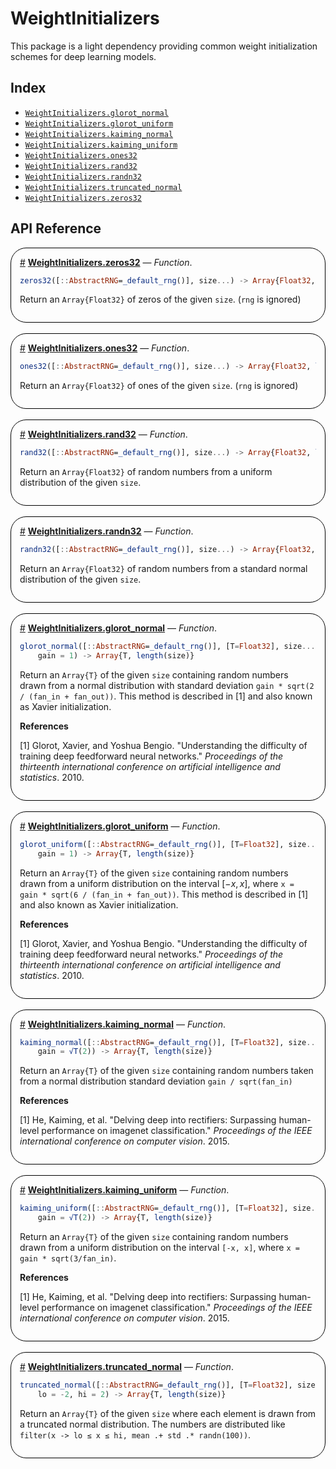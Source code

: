 


<a id='WeightInitializers'></a>

# WeightInitializers


This package is a light dependency providing common weight initialization schemes for deep learning models.


<a id='Index'></a>

## Index

- [`WeightInitializers.glorot_normal`](#WeightInitializers.glorot_normal)
- [`WeightInitializers.glorot_uniform`](#WeightInitializers.glorot_uniform)
- [`WeightInitializers.kaiming_normal`](#WeightInitializers.kaiming_normal)
- [`WeightInitializers.kaiming_uniform`](#WeightInitializers.kaiming_uniform)
- [`WeightInitializers.ones32`](#WeightInitializers.ones32)
- [`WeightInitializers.rand32`](#WeightInitializers.rand32)
- [`WeightInitializers.randn32`](#WeightInitializers.randn32)
- [`WeightInitializers.truncated_normal`](#WeightInitializers.truncated_normal)
- [`WeightInitializers.zeros32`](#WeightInitializers.zeros32)


<a id='API-Reference'></a>

## API Reference

<div style='border-width:1px; border-style:solid; border-color:black; padding: 1em; border-radius: 25px;'>
<a id='WeightInitializers.zeros32' href='#WeightInitializers.zeros32'>#</a>&nbsp;<b><u>WeightInitializers.zeros32</u></b> &mdash; <i>Function</i>.



```julia
zeros32([::AbstractRNG=_default_rng()], size...) -> Array{Float32, length(size)}
```

Return an `Array{Float32}` of zeros of the given `size`. (`rng` is ignored)

</div>
<br>
<div style='border-width:1px; border-style:solid; border-color:black; padding: 1em; border-radius: 25px;'>
<a id='WeightInitializers.ones32' href='#WeightInitializers.ones32'>#</a>&nbsp;<b><u>WeightInitializers.ones32</u></b> &mdash; <i>Function</i>.



```julia
ones32([::AbstractRNG=_default_rng()], size...) -> Array{Float32, length(size)}
```

Return an `Array{Float32}` of ones of the given `size`. (`rng` is ignored)

</div>
<br>
<div style='border-width:1px; border-style:solid; border-color:black; padding: 1em; border-radius: 25px;'>
<a id='WeightInitializers.rand32' href='#WeightInitializers.rand32'>#</a>&nbsp;<b><u>WeightInitializers.rand32</u></b> &mdash; <i>Function</i>.



```julia
rand32([::AbstractRNG=_default_rng()], size...) -> Array{Float32, length(size)}
```

Return an `Array{Float32}` of random numbers from a uniform distribution of the given `size`.

</div>
<br>
<div style='border-width:1px; border-style:solid; border-color:black; padding: 1em; border-radius: 25px;'>
<a id='WeightInitializers.randn32' href='#WeightInitializers.randn32'>#</a>&nbsp;<b><u>WeightInitializers.randn32</u></b> &mdash; <i>Function</i>.



```julia
randn32([::AbstractRNG=_default_rng()], size...) -> Array{Float32, length(size)}
```

Return an `Array{Float32}` of random numbers from a standard normal distribution of the given `size`.

</div>
<br>
<div style='border-width:1px; border-style:solid; border-color:black; padding: 1em; border-radius: 25px;'>
<a id='WeightInitializers.glorot_normal' href='#WeightInitializers.glorot_normal'>#</a>&nbsp;<b><u>WeightInitializers.glorot_normal</u></b> &mdash; <i>Function</i>.



```julia
glorot_normal([::AbstractRNG=_default_rng()], [T=Float32], size...;
    gain = 1) -> Array{T, length(size)}
```

Return an `Array{T}` of the given `size` containing random numbers drawn from a normal distribution with standard deviation `gain * sqrt(2 / (fan_in + fan_out))`. This method is described in [1] and also known as Xavier initialization.

**References**

[1] Glorot, Xavier, and Yoshua Bengio. "Understanding the difficulty of training deep feedforward neural networks." *Proceedings of the thirteenth international conference on artificial intelligence and statistics*. 2010.

</div>
<br>
<div style='border-width:1px; border-style:solid; border-color:black; padding: 1em; border-radius: 25px;'>
<a id='WeightInitializers.glorot_uniform' href='#WeightInitializers.glorot_uniform'>#</a>&nbsp;<b><u>WeightInitializers.glorot_uniform</u></b> &mdash; <i>Function</i>.



```julia
glorot_uniform([::AbstractRNG=_default_rng()], [T=Float32], size...;
    gain = 1) -> Array{T, length(size)}
```

Return an `Array{T}` of the given `size` containing random numbers drawn from a uniform distribution on the interval $[-x, x]$, where `x = gain * sqrt(6 / (fan_in + fan_out))`. This method is described in [1] and also known as Xavier initialization.

**References**

[1] Glorot, Xavier, and Yoshua Bengio. "Understanding the difficulty of training deep feedforward neural networks." *Proceedings of the thirteenth international conference on artificial intelligence and statistics*. 2010.

</div>
<br>
<div style='border-width:1px; border-style:solid; border-color:black; padding: 1em; border-radius: 25px;'>
<a id='WeightInitializers.kaiming_normal' href='#WeightInitializers.kaiming_normal'>#</a>&nbsp;<b><u>WeightInitializers.kaiming_normal</u></b> &mdash; <i>Function</i>.



```julia
kaiming_normal([::AbstractRNG=_default_rng()], [T=Float32], size...;
    gain = √T(2)) -> Array{T, length(size)}
```

Return an `Array{T}` of the given `size` containing random numbers taken from a normal distribution standard deviation `gain / sqrt(fan_in)`

**References**

[1] He, Kaiming, et al. "Delving deep into rectifiers: Surpassing human-level performance on imagenet classification." *Proceedings of the IEEE international conference on computer vision*. 2015.

</div>
<br>
<div style='border-width:1px; border-style:solid; border-color:black; padding: 1em; border-radius: 25px;'>
<a id='WeightInitializers.kaiming_uniform' href='#WeightInitializers.kaiming_uniform'>#</a>&nbsp;<b><u>WeightInitializers.kaiming_uniform</u></b> &mdash; <i>Function</i>.



```julia
kaiming_uniform([::AbstractRNG=_default_rng()], [T=Float32], size...;
    gain = √T(2)) -> Array{T, length(size)}
```

Return an `Array{T}` of the given `size` containing random numbers drawn from a uniform distribution on the interval `[-x, x]`, where `x = gain * sqrt(3/fan_in)`.

**References**

[1] He, Kaiming, et al. "Delving deep into rectifiers: Surpassing human-level performance on imagenet classification." *Proceedings of the IEEE international conference on computer vision*. 2015.

</div>
<br>
<div style='border-width:1px; border-style:solid; border-color:black; padding: 1em; border-radius: 25px;'>
<a id='WeightInitializers.truncated_normal' href='#WeightInitializers.truncated_normal'>#</a>&nbsp;<b><u>WeightInitializers.truncated_normal</u></b> &mdash; <i>Function</i>.



```julia
truncated_normal([::AbstractRNG=_default_rng()], [T=Float32], size...; mean = 0, std = 1,
    lo = -2, hi = 2) -> Array{T, length(size)}
```

Return an `Array{T}` of the given `size` where each element is drawn from a truncated normal distribution. The numbers are distributed like `filter(x -> lo ≤ x ≤ hi, mean .+ std .* randn(100))`.

</div>
<br>
